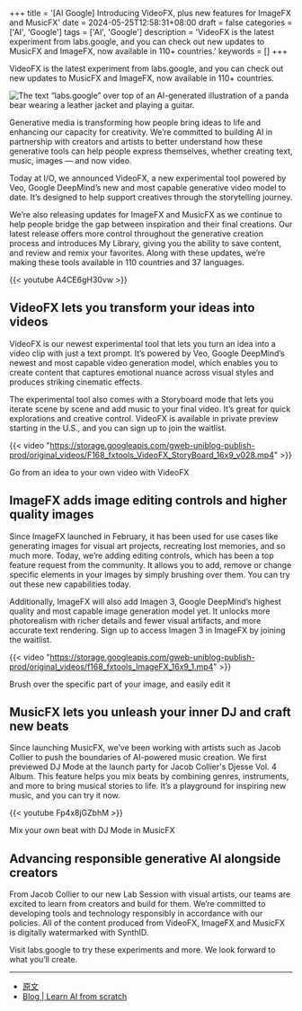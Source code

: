 +++
title = '[AI Google] Introducing VideoFX, plus new features for ImageFX and MusicFX'
date = 2024-05-25T12:58:31+08:00
draft = false
categories = ['AI', 'Google']
tags = ['AI', 'Google']
description = 'VideoFX is the latest experiment from labs.google, and you can check out new updates to MusicFX and ImageFX, now available in 110+ countries.'
keywords = []
+++

VideoFX is the latest experiment from labs.google, and you can check out new updates to MusicFX and ImageFX, now available in 110+ countries.

![The text “labs.google” over top of an AI-generated illustration of a panda bear wearing a leather jacket and playing a guitar.](https://storage.googleapis.com/gweb-uniblog-publish-prod/images/OPT_01_45S_VIDEOFX_HERO_IMAGE_20.width-1200.format-webp_X0AKE5c.webp)

Generative media is transforming how people bring ideas to life and enhancing our capacity for creativity. We’re committed to building AI in partnership with creators and artists to better understand how these generative tools can help people express themselves, whether creating text, music, images — and now video.

Today at I/O, we announced VideoFX, a new experimental tool powered by Veo, Google DeepMind’s new and most capable generative video model to date. It’s designed to help support creatives through the storytelling journey.

We’re also releasing updates for ImageFX and MusicFX as we continue to help people bridge the gap between inspiration and their final creations. Our latest release offers more control throughout the generative creation process and introduces My Library, giving you the ability to save content, and review and remix your favorites. Along with these updates, we’re making these tools available in 110 countries and 37 languages.

{{< youtube A4CE6gH30vw >}}

## VideoFX lets you transform your ideas into videos
VideoFX is our newest experimental tool that lets you turn an idea into a video clip with just a text prompt. It’s powered by Veo, Google DeepMind’s newest and most capable video generation model, which enables you to create content that captures emotional nuance across visual styles and produces striking cinematic effects.

The experimental tool also comes with a Storyboard mode that lets you iterate scene by scene and add music to your final video. It’s great for quick explorations and creative control. VideoFX is available in private preview starting in the U.S., and you can sign up to join the waitlist.

{{< video "https://storage.googleapis.com/gweb-uniblog-publish-prod/original_videos/F168_fxtools_VideoFX_StoryBoard_16x9_v028.mp4" >}}

Go from an idea to your own video with VideoFX

## ImageFX adds image editing controls and higher quality images
Since ImageFX launched in February, it has been used for use cases like generating images for visual art projects, recreating lost memories, and so much more. Today, we’re adding editing controls, which has been a top feature request from the community. It allows you to add, remove or change specific elements in your images by simply brushing over them. You can try out these new capabilities today.

Additionally, ImageFX will also add Imagen 3, Google DeepMind’s highest quality and most capable image generation model yet. It unlocks more photorealism with richer details and fewer visual artifacts, and more accurate text rendering. Sign up to access Imagen 3 in ImageFX by joining the waitlist.

{{< video "https://storage.googleapis.com/gweb-uniblog-publish-prod/original_videos/f168_fxtools_ImageFX_16x9_1.mp4" >}}

Brush over the specific part of your image, and easily edit it

## MusicFX lets you unleash your inner DJ and craft new beats
Since launching MusicFX, we’ve been working with artists such as Jacob Collier to push the boundaries of AI-powered music creation. We first previewed DJ Mode at the launch party for Jacob Collier's Djesse Vol. 4 Album. This feature helps you mix beats by combining genres, instruments, and more to bring musical stories to life. It’s a playground for inspiring new music, and you can try it now.

{{< youtube Fp4x8jGZbhM >}}

Mix your own beat with DJ Mode in MusicFX

## Advancing responsible generative AI alongside creators
From Jacob Collier to our new Lab Session with visual artists, our teams are excited to learn from creators and build for them. We’re committed to developing tools and technology responsibly in accordance with our policies. All of the content produced from VideoFX, ImageFX and MusicFX is digitally watermarked with SynthID.

Visit labs.google to try these experiments and more. We look forward to what you’ll create.

---

- [原文](https://blog.google/technology/ai/google-labs-video-fx-generative-ai/)
- [Blog | Learn AI from scratch](https://blog.aihub2022.top/en/post/ai-google-labs-video-fx-generative-ai/)
